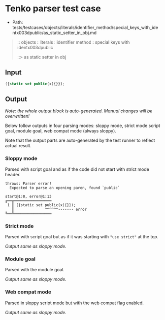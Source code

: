 # Tenko parser test case

- Path: tests/testcases/objects/literals/identifier_method/special_keys_with_identx003dpublic/as_static_setter_in_obj.md

> :: objects : literals : identifier method : special keys with identx003dpublic
>
> ::> as static setter in obj

## Input

`````js
({static set public(x){}});
`````

## Output

_Note: the whole output block is auto-generated. Manual changes will be overwritten!_

Below follow outputs in four parsing modes: sloppy mode, strict mode script goal, module goal, web compat mode (always sloppy).

Note that the output parts are auto-generated by the test runner to reflect actual result.

### Sloppy mode

Parsed with script goal and as if the code did not start with strict mode header.

`````
throws: Parser error!
  Expected to parse an opening paren, found `public`

start@1:0, error@1:13
╔══╦═════════════════
 1 ║ ({static set public(x){}});
   ║              ^^^^^^------- error
╚══╩═════════════════

`````

### Strict mode

Parsed with script goal but as if it was starting with `"use strict"` at the top.

_Output same as sloppy mode._

### Module goal

Parsed with the module goal.

_Output same as sloppy mode._

### Web compat mode

Parsed in sloppy script mode but with the web compat flag enabled.

_Output same as sloppy mode._
